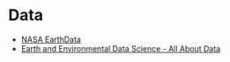 # Data
- [NASA EarthData](https://search.earthdata.nasa.gov/)
- [Earth and Environmental Data Science - All About Data](https://earth-env-data-science.github.io/lectures/data.html#how-do-programs-access-data)